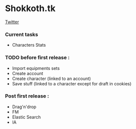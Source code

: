 # Shokkoth.tk
[Twitter](https://twitter.com/shokkoth)


### Current tasks
- Characters Stats


### TODO before first release : 
- Import equipments sets
- Create account
- Create character (linked to an account)
- Save stuff (linked to a character except for draft in cookies)


### Post first release :
- Drag'n'drop
- FM
- Elastic Search
- IA
